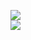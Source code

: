 [![](https://img.shields.io/badge/Made%20With-Github%20Spray-lightgrey.svg?style=for-the-badge&logo=github)](https://github.com/Annihil/github-spray#5678)  
[![](https://i.imgur.com/2DrTn0Z.gif)](https://github.com/Annihil/github-spray)